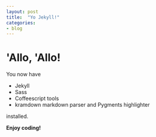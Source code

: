```yaml
---
layout: post
title:  "Yo Jekyll!"
categories:
- blog
---
```


# 'Allo, 'Allo!

You now have

- Jekyll
- Sass
- Coffeescript tools
- kramdown markdown parser and Pygments highlighter

installed.

**Enjoy coding!**
